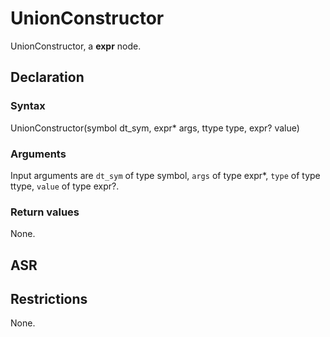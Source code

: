 <!-- This is an automatically generated file. Do not edit it manually. -->

# UnionConstructor

UnionConstructor, a **expr** node.

## Declaration

### Syntax

UnionConstructor(symbol dt_sym, expr* args, ttype type, expr? value)

### Arguments
Input arguments are `dt_sym` of type symbol, `args` of type expr*, `type` of type ttype, `value` of type expr?.

### Return values

None.

## ASR

<!-- Generate ASR using pickle. -->

## Restrictions

<!-- Generated from asr_verify.cpp. -->
None.